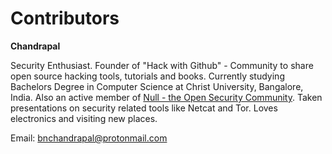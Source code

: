 # Contributors

**Chandrapal**

Security Enthusiast. Founder of "Hack with Github" - Community to share open source hacking tools, tutorials and books. Currently studying Bachelors Degree in Computer Science at Christ University, Bangalore, India. Also an active member of [Null - the Open Security Community](https://null.co.in/). Taken presentations on security related tools like Netcat and Tor. Loves electronics and visiting new places.

Email: [bnchandrapal@protonmail.com](mailto:bnchandrapal@protonmail.com)